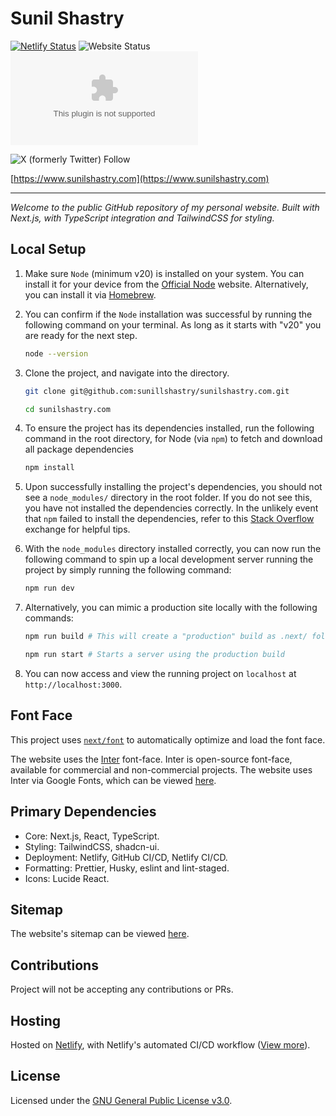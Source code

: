 # Sunil Shastry

[![Netlify Status](https://api.netlify.com/api/v1/badges/75a8326a-2d92-4226-9157-ae3bb777879e/deploy-status)](https://app.netlify.com/projects/sunilshastry/deploys)
![Website Status](https://img.shields.io/website?url=https://sunilshastry.com)
![License](https://img.shields.io/github/license/sunillshastry/sunilshastry.com)

![X (formerly Twitter) Follow](https://camo.githubusercontent.com/381432911f7d9a8e6b22d08dcdc733e542832b3c74f12f75774a8c44504bd3ac/68747470733a2f2f696d672e736869656c64732e696f2f747769747465722f666f6c6c6f772f73756e696c6c736861737472793f)

[https://www.sunilshastry.com](https://www.sunilshastry.com)

---

_Welcome to the public GitHub repository of my personal website. Built with Next.js, with TypeScript integration and TailwindCSS for styling._

## Local Setup

1. Make sure `Node` (minimum v20) is installed on your system. You can install it for your device from the [Official Node](https://nodejs.org/) website. Alternatively, you can install it via [Homebrew](https://formulae.brew.sh/formula/node).

2. You can confirm if the `Node` installation was successful by running the following command on your terminal. As long as it starts with "v20" you are ready for the next step.

   ```bash
   node --version
   ```

3. Clone the project, and navigate into the directory.

   ```bash
   git clone git@github.com:sunillshastry/sunilshastry.com.git
   ```

   ```bash
   cd sunilshastry.com
   ```

4. To ensure the project has its dependencies installed, run the following command in the root directory, for Node (via `npm`) to fetch and download all package dependencies

   ```bash
   npm install
   ```

5. Upon successfully installing the project's dependencies, you should not see a `node_modules/` directory in the root folder. If you do not see this, you have not installed the dependencies correctly. In the unlikely event that `npm` failed to install the dependencies, refer to this [Stack Overflow](https://stackoverflow.com/questions/21250849/npm-install-doesnt-create-node-modules-directory) exchange for helpful tips.

6. With the `node_modules` directory installed correctly, you can now run the following command to spin up a local development server running the project by simply running the following command:

   ```bash
   npm run dev
   ```

7. Alternatively, you can mimic a production site locally with the following commands:

   ```bash
   npm run build # This will create a "production" build as .next/ folder
   ```

   ```bash
   npm run start # Starts a server using the production build
   ```

8. You can now access and view the running project on `localhost` at `http://localhost:3000`.

## Font Face

This project uses [`next/font`](https://nextjs.org/docs/app/building-your-application/optimizing/fonts) to automatically optimize and load the font face.

The website uses the [Inter](https://rsms.me/inter/) font-face. Inter is open-source font-face, available for commercial and non-commercial projects. The website uses Inter via Google Fonts, which can be viewed [here](https://fonts.google.com/specimen/Inter).

## Primary Dependencies

- Core: Next.js, React, TypeScript.
- Styling: TailwindCSS, shadcn-ui.
- Deployment: Netlify, GitHub CI/CD, Netlify CI/CD.
- Formatting: Prettier, Husky, eslint and lint-staged.
- Icons: Lucide React.

## Sitemap

The website's sitemap can be viewed [here](https://www.sunilshastry.com/sitemap.xml).

## Contributions

Project will not be accepting any contributions or PRs.

## Hosting

Hosted on [Netlify](https://netlify.app/), with Netlify's automated CI/CD workflow ([View more](https://www.netlify.com/platform/core/build/)).

## License

Licensed under the [GNU General Public License v3.0](https://github.com/sunillshastry/sunilshastry.com/blob/master/LICENSE).
